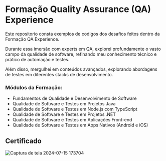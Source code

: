 # Formação Quality Assurance (QA) Experience

Este repositorio consta exemplos de codigos dos desafios feitos dentro da Formação QA Experience.

Durante essa imersão com experts em QA, explorei profundamente o vasto campo da qualidade de software, refinando meu conhecimento técnico e prático de automação e testes. 

Além disso, mergulhei em conteúdos avançados, explorando abordagens de testes em diferentes stacks de desenvolvimento. 

### Módulos da Formação: 
- Fundamentos de Qualidade e Desenvolvimento de Software 
- Qualidade de Software e Testes em Projetos Java 
- Qualidade de Software e Testes em Node.js com TypeScript 
- Qualidade de Software e Testes em Projetos .NET 
- Qualidade de Software e Testes em Aplicações Front-end 
- Qualidade de Software e Testes em Apps Nativos (Android e iOS)

## Certificado

![Captura de tela 2024-07-15 173704](https://github.com/user-attachments/assets/f2715636-ae6a-4a04-9763-f7c5338b446b)
